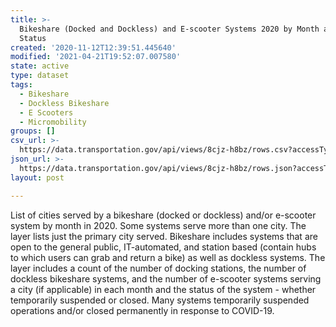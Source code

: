 ```yaml
---
title: >-
  Bikeshare (Docked and Dockless) and E-scooter Systems 2020 by Month and System
  Status
created: '2020-11-12T12:39:51.445640'
modified: '2021-04-21T19:52:07.007580'
state: active
type: dataset
tags:
  - Bikeshare
  - Dockless Bikeshare
  - E Scooters
  - Micromobility
groups: []
csv_url: >-
  https://data.transportation.gov/api/views/8cjz-h8bz/rows.csv?accessType=DOWNLOAD
json_url: >-
  https://data.transportation.gov/api/views/8cjz-h8bz/rows.json?accessType=DOWNLOAD
layout: post

---
```

List of cities served by a bikeshare (docked or dockless) and/or e-scooter system by month in 2020. Some systems serve more than one city. The layer lists just the primary city served. Bikeshare includes systems that are open to the general public, IT-automated, and station based (contain hubs to which users can grab and return a bike) as well as dockless systems. The layer includes a count of the number of docking stations, the number of dockless bikeshare systems, and the number of e-scooter systems serving a city (if applicable) in each month and the status of the system - whether temporarily suspended or closed. Many systems temporarily suspended operations and/or closed permanently in response to COVID-19.
